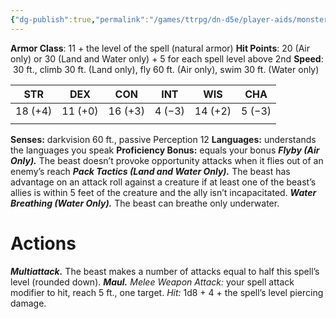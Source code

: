 ```yaml
---
{"dg-publish":true,"permalink":"/games/ttrpg/dn-d5e/player-aids/monsters/bestial-spirit/","tags":["TTRPG/DND/5e","StatBlock"],"noteIcon":""}
---
```



**Armor Class**:  11 + the level of the spell (natural armor)
**Hit Points**: 20 (Air only) or 30 (Land and Water only) + 5 for each spell level above 2nd
**Speed**:  30 ft., climb 30 ft. (Land only), fly 60 ft. (Air only), swim 30 ft. (Water only)



| STR     | DEX     | CON     | INT    | WIS     | CHA    |
| ------- | ------- | ------- | ------ | ------- | ------ |
| 18 (+4) | 11 (+0) | 16 (+3) | 4 (−3) | 14 (+2) | 5 (−3) |
|         |         |         |        |         |        |


**Senses:** darkvision 60 ft., passive Perception 12
**Languages:** understands the languages you speak
**Proficiency Bonus:** equals your bonus
**_Flyby (Air Only)._** The beast doesn’t provoke opportunity attacks when it flies out of an enemy’s reach
**_Pack Tactics (Land and Water Only)._** The beast has advantage on an attack roll against a creature if at least one of the beast’s allies is within 5 feet of the creature and the ally isn’t incapacitated.
**_Water Breathing (Water Only)._** The beast can breathe only underwater.

# Actions
**_Multiattack._** The beast makes a number of attacks equal to half this spell’s level (rounded down).
**_Maul._** _Melee Weapon Attack:_ your spell attack modifier to hit, reach 5 ft., one target. _Hit:_ 1d8 + 4 + the spell’s level piercing damage.

